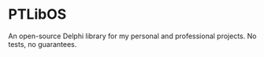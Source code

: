 # PTLibOS
An open-source Delphi library for my personal and professional projects. No tests, no guarantees.

